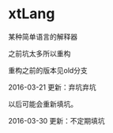 # xtLang

某种简单语言的解释器

之前坑太多所以重构

重构之前的版本见old分支

2016-03-21 更新：弃坑弃坑

以后可能会重新填坑。

2016-03-30 更新：不定期填坑

